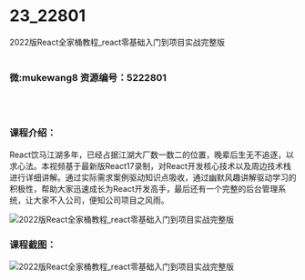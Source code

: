 # 23_22801
2022版React全家桶教程_react零基础入门到项目实战完整版
<br/></br>
<h3>微:mukewang8 资源编号：5222801</h3>
<br/></br>
<h3>课程介绍：</h3>
<p><a title="查看与 React 相关的文章" target="_blank">React</a>饮马江湖多年，已经占据江湖大厂数一数二的位置，晚辈后生无不追逐，以求心法。本视频基于最新版React17录制，对React开发核心技术以及周边技术栈进行详细讲解。通过实际需求案例驱动知识点吸收，通过幽默风趣讲解驱动学习的积极性，帮助大家迅速成长为React开发高手，最后还有一个完整的后台管理系统，让大家不入公司，便知公司项目之风雨。</p>
<p><img src="https://www.ko996.com/wp-content/uploads/img/2022/02/1-16-300x151.png" alt="2022版React全家桶教程_react零基础入门到项目实战完整版"></p>
<div class="info-desc">
<h3>课程截图：</h3>
<p><img src="https://www.ko996.com/wp-content/uploads/img/2022/02/2-45.png" alt="2022版React全家桶教程_react零基础入门到项目实战完整版"></p>


			
</div>
